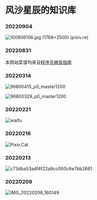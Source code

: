 # 风沙星辰的知识库



### 20220904

![[100906106.jpg (1768×2500) (pixiv.re)](https://pixiv.re/100906106.jpg)](https://pixiv.re/100906106.jpg)

### 20220831

本网站菜谱均来自[程序员做饭指南](https://github.com/Anduin2017/HowToCook)

### 20220314

![96800415_p0_master1200](https://pixiv.re/96800415.jpg)

![96800329_p0_master1200](https://pixiv.re/96800329.jpg)

### 20220221

![waifu](https://cdn.jsdelivr.net/gh//gary8177/pic@main/20220221_1645421710.png)

### 20220216

![Pixiv.Cat](https://pixiv.re/96274491.jpg)

### 20220213

![c73dba53adf4f22a9cc000c6e7bb2661](https://cdn.jsdelivr.net/gh//gary8177/pic@main/20220213_1644732054.jpg)

### 20220209

![IMG_20220208_160149](https://cdn.jsdelivr.net/gh//gary8177/pic@main/20220209_1644388140.jpg)
